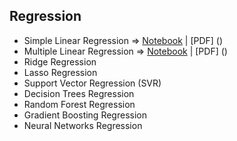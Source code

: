 ## Regression
- Simple Linear Regression => [Notebook](Notebooks/Simple_Linear_Regression.ipynb) | [PDF] ()
- Multiple Linear Regression => [Notebook](Notebooks/Multiple_Linear_regression.ipynb) | [PDF] ()
- Ridge Regression
- Lasso Regression
- Support Vector Regression (SVR)
- Decision Trees Regression
- Random Forest Regression
- Gradient Boosting Regression
- Neural Networks Regression
